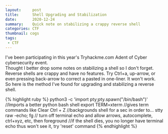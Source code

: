 ```yaml
---
layout:     post
title:      Shell Upgrading and Stabilization
date:       2020-12-24
summary:    Quick note on stabilizing a crappy reverse shell
categories: CTF
thumbnail: cogs
tags:
 - CTF
---
```

I've been participating in this year's Tryhackme.com Adent of Cyber cybersecurity event.  
Thought I better drop some notes on stabilizing a shell so I don't forget.  
Reverse shells are crappy and have no features.  Try Ctrl+a, up-arrow, or even pressing back-arrow to correct a pasted in one-liner.  It won't work.  
So here is the method I've found for upgrading and stabilizing a reverse shell.  

{% highlight ruby %}
python3 -c 'import pty;pty.spawn("/bin/bash")'  //Imports a better python bash shell
export TERM=xterm  //gives term commands like Clear
Ctrl + Z  //backgrounds shell for a sec in order to...
stty raw -echo; fg  //  turn off terminal echo and allow arrows, autocomplete, ctrl+xyz, etc, then foreground
//if the shell dies, you no longer have terminal echo thus won't see it, try 'reset' command
{% endhighlight %}
